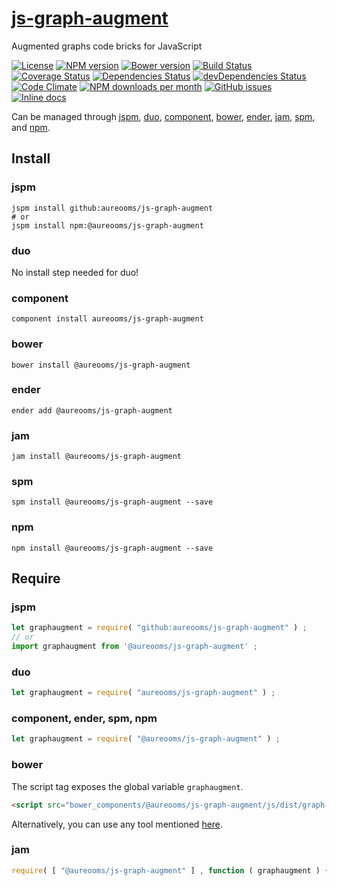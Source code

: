 [js-graph-augment](http://aureooms.github.io/js-graph-augment)
==

Augmented graphs code bricks for JavaScript

[![License](https://img.shields.io/github/license/aureooms/js-graph-augment.svg?style=flat)](https://raw.githubusercontent.com/aureooms/js-graph-augment/master/LICENSE)
[![NPM version](https://img.shields.io/npm/v/@aureooms/js-graph-augment.svg?style=flat)](https://www.npmjs.org/package/@aureooms/js-graph-augment)
[![Bower version](https://img.shields.io/bower/v/@aureooms/js-graph-augment.svg?style=flat)](http://bower.io/search/?q=@aureooms/js-graph-augment)
[![Build Status](https://img.shields.io/travis/aureooms/js-graph-augment.svg?style=flat)](https://travis-ci.org/aureooms/js-graph-augment)
[![Coverage Status](https://img.shields.io/coveralls/aureooms/js-graph-augment.svg?style=flat)](https://coveralls.io/r/aureooms/js-graph-augment)
[![Dependencies Status](https://img.shields.io/david/aureooms/js-graph-augment.svg?style=flat)](https://david-dm.org/aureooms/js-graph-augment#info=dependencies)
[![devDependencies Status](https://img.shields.io/david/dev/aureooms/js-graph-augment.svg?style=flat)](https://david-dm.org/aureooms/js-graph-augment#info=devDependencies)
[![Code Climate](https://img.shields.io/codeclimate/github/aureooms/js-graph-augment.svg?style=flat)](https://codeclimate.com/github/aureooms/js-graph-augment)
[![NPM downloads per month](https://img.shields.io/npm/dm/@aureooms/js-graph-augment.svg?style=flat)](https://www.npmjs.org/package/@aureooms/js-graph-augment)
[![GitHub issues](https://img.shields.io/github/issues/aureooms/js-graph-augment.svg?style=flat)](https://github.com/aureooms/js-graph-augment/issues)
[![Inline docs](http://inch-ci.org/github/aureooms/js-graph-augment.svg?branch=master&style=shields)](http://inch-ci.org/github/aureooms/js-graph-augment)

Can be managed through [jspm](https://github.com/jspm/jspm-cli),
[duo](https://github.com/duojs/duo),
[component](https://github.com/componentjs/component),
[bower](https://github.com/bower/bower),
[ender](https://github.com/ender-js/Ender),
[jam](https://github.com/caolan/jam),
[spm](https://github.com/spmjs/spm),
and [npm](https://github.com/npm/npm).

## Install

### jspm
```terminal
jspm install github:aureooms/js-graph-augment
# or
jspm install npm:@aureooms/js-graph-augment
```
### duo
No install step needed for duo!

### component
```terminal
component install aureooms/js-graph-augment
```

### bower
```terminal
bower install @aureooms/js-graph-augment
```

### ender
```terminal
ender add @aureooms/js-graph-augment
```

### jam
```terminal
jam install @aureooms/js-graph-augment
```

### spm
```terminal
spm install @aureooms/js-graph-augment --save
```

### npm
```terminal
npm install @aureooms/js-graph-augment --save
```

## Require
### jspm
```js
let graphaugment = require( "github:aureooms/js-graph-augment" ) ;
// or
import graphaugment from '@aureooms/js-graph-augment' ;
```
### duo
```js
let graphaugment = require( "aureooms/js-graph-augment" ) ;
```

### component, ender, spm, npm
```js
let graphaugment = require( "@aureooms/js-graph-augment" ) ;
```

### bower
The script tag exposes the global variable `graphaugment`.
```html
<script src="bower_components/@aureooms/js-graph-augment/js/dist/graph-augment.min.js"></script>
```
Alternatively, you can use any tool mentioned [here](http://bower.io/docs/tools/).

### jam
```js
require( [ "@aureooms/js-graph-augment" ] , function ( graphaugment ) { ... } ) ;
```